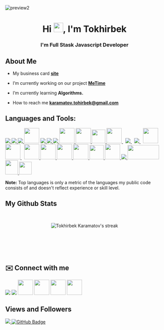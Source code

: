 ![preview2](https://user-images.githubusercontent.com/76901834/168906876-8f21dd56-558d-417a-bd59-6fbf57e6aea3.gif)

<h1 align="center">Hi <img src="https://raw.githubusercontent.com/MartinHeinz/MartinHeinz/master/wave.gif" width="30" height="30">, I'm Tokhirbek</h1>
<h3 align="center">I'm Full Stask Javascript Developer</h3>


## About Me

-  My business card **[site](https://tokhirbek-creator.github.io/portfolio/)**

-  I’m currently working on our project **[MeTime](https://github.com/Tokhirbek-creator/MeTime-Back)**

-  I’m currently learning **Algorithms.**
  
-  How to reach me **karamatov.tohirbek@gmail.com**

## Languages and Tools:

<p align="left"> 
    <a href="https://reactjs.org/" target="_blank"> <img src="https://img.icons8.com/color/48/000000/react-native.png"/> </a>
    <a href="https://redux.js.org" target="_blank"> <img src="https://img.icons8.com/color/48/000000/redux.png"/> </a>
    <a href="https://www.javascript.com/" target="_blank"> <img src="https://img.icons8.com/color/48/000000/javascript.png"/> </a> 
    <a href="https://www.typescriptlang.org/" target="_blank"> <img src="https://img.icons8.com/color/344/typescript.png" width="48" height="48"/></a>
    <a href="https://www.w3.org/html/" target="_blank"> <img src="https://img.icons8.com/color/48/000000/html-5.png"/> </a> 
    <a href="https://www.w3schools.com/css/" target="_blank"> <img src="https://img.icons8.com/color/48/000000/css3.png"/> </a> 
    <a href="https://getbootstrap.com" target="_blank"> <img src="https://img.icons8.com/color/48/000000/bootstrap.png"/> </a> 
    <a href="https://www.docker.com/" target="_blank"> <img src="https://img.icons8.com/fluency/344/docker.png" width="48" height="48"/> </a>
    <a href="https://redis.io/" target="_blank"> <img src="https://img.icons8.com/color/344/redis.png" width="48" height="48"/> </a>
    <a href="https://clickhouse.com/" target="_blank"> <img src="https://upload.wikimedia.org/wikipedia/commons/0/0e/Clickhouse.png" width="43" height="43"/> </a>
    <a style="padding-right:8px;" href="https://firebase.google.com/" target="_blank"> <img src="https://img.icons8.com/color/344/firebase.png" width="48" height="48"/> </a>
    <a style="padding-right:8px;" href="https://nodejs.org" target="_blank"> <img src="https://img.icons8.com/color/48/000000/nodejs.png"/> </a> 
    <a style="padding-right:8px;" href="https://www.mysql.com/" target="_blank"> <img src="https://img.icons8.com/fluent/50/000000/mysql-logo.png"/> </a>
    <a style="padding-right:8px;" href="https://www.mongodb.com/" target="_blank"> <img src="https://img.icons8.com/color/344/mongodb.png" width="48" height="48"/> </a> 
    <a style="padding-right:8px;" href="https://graphql.org/" target="_blank"> <img src="https://img.icons8.com/color/344/graphql.png" width="48" height="48"/> </a> 
    <a href="https://www.postgresql.org/" target="_blank"> <img src="https://img.icons8.com/color/344/postgreesql.png" width="48" height="48"/> </a>
    <a href="https://cloudinary.com/" target="_blank"> <img src="https://yktoo.solutions/images/logos/cloudinary-logo.png" width="48" height="48"/> </a>
    <a href="https://www.heroku.com/" target="_blank"> <img src="https://img.icons8.com/color/344/heroku.png" width="48" height="48" /> </a> 
    <a href="https://vercel.com/" target="_blank"> <img src="https://img.icons8.com/material-sharp/344/verge.png" width="48" height="48" /> </a> 
    <a href="https://postman.com" target="_blank"> <img src="https://www.vectorlogo.zone/logos/getpostman/getpostman-icon.svg" width="45" height="45"/> </a> 
    <a href="https://www.linux.org/" target="_blank"> <img src="https://img.icons8.com/color/344/linux--v1.png" width="48" height="48"/> </a> 
    <a href="https://git-scm.com/" target="_blank"> <img src="https://img.icons8.com/color/48/000000/git.png"/> </a> 
    <a href="https://expressjs.com" target="_blank"> <img src="https://cdn.worldvectorlogo.com/logos/express-109.svg" width="100" height="45"/> </a> 
    <a href="https://sequelize.org/" target="_blank"> <img src="https://seeklogo.com/images/S/sequelize-logo-9A5075DB9F-seeklogo.com.png" width="40" height="45"/> </a>
    <a href="https://jestjs.io/" target="_blank"> <img src="https://seeklogo.com/images/J/jest-logo-F9901EBBF7-seeklogo.com.png" width="40" height="40"/> </a>
</p>
<b>Note:</b> Top languages is only a metric of the languages my public code consists of and doesn't reflect experience or skill level.
<br/>

## My Github Stats

  <br/>
    
<p align="center">
   <img title="🔥 Get streak stats for your profile at git.io/streak-stats" alt="Tokhirbek Karamatov's streak" src="https://github-readme-streak-stats.herokuapp.com/?user=Tokhirbek-creator&theme=black-ice&hide_border=true&stroke=0000&background=060A0CD0"/>
</p>

<br/>
<br/>

<br/>
<br/>

## ✉️ Connect with me
<p align="left">


<a href = "https://twitter.com/karamattov"><img src="https://img.icons8.com/fluent/48/000000/twitter.png"/></a>
<a href = "https://www.instagram.com/karamattov"><img src="https://img.icons8.com/fluent/48/000000/instagram-new.png"/></a>
<a href = "mailto:karamattov@gmail.com"><img src="https://img.icons8.com/fluency/344/gmail-new.png" width="48" height="48"/></a>
<a href = "https://t.me/karamattov"><img src="https://img.icons8.com/color/344/telegram-app--v5.png" width="48" height="48"/></a>
<a href = "https://vk.com/karamattov"><img src="https://img.icons8.com/color/344/vk-circled.png" width="48" height="48"/></a>
<a href = "https://www.linkedin.com/in/karamattov"><img src="https://img.icons8.com/color/344/linkedin-circled--v1.png" width="48" height="48"/></a>

</p>

## Views and Followers
<a href="https://github.com/Tokhirbek-creator/github-profile-views-counter">
    <img src="https://komarev.com/ghpvc/?username=Tokhirbek-creator">
</a>
<a href="https://github.com/Tokhirbek-creator?tab=followers"><img src="https://img.shields.io/github/followers/Tokhirbek-creator?label=Followers&style=social" alt="GitHub Badge"></a>
